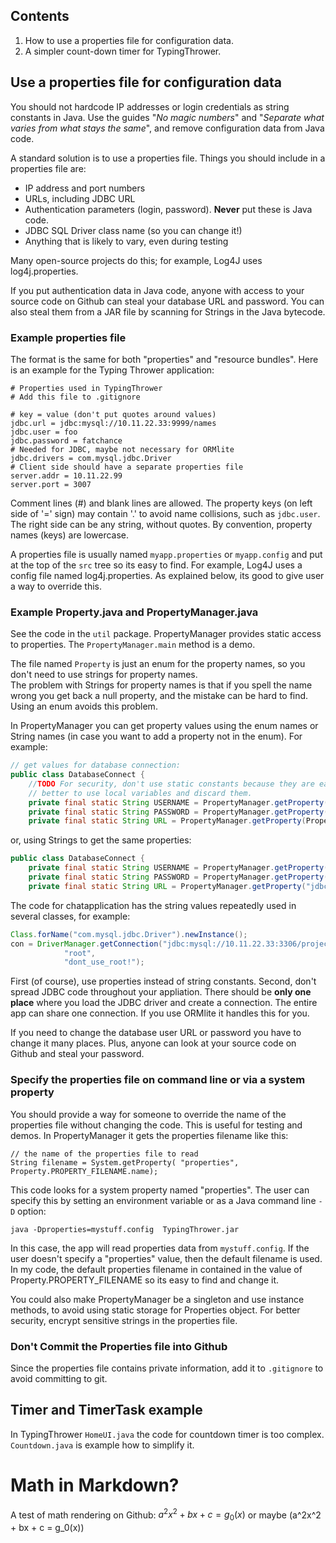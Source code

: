 ## Contents

1. How to use a properties file for configuration data.
2. A simpler count-down timer for TypingThrower.

## Use a properties file for configuration data

You should not hardcode IP addresses or login credentials as string constants in Java.  Use the guides "*No magic numbers*" and "*Separate what varies from what stays the same*", and remove configuration data from Java code.

A standard solution is to use a properties file.  Things you should include in a properties file are:

* IP address and port numbers
* URLs, including JDBC URL
* Authentication parameters (login, password). **Never** put these is Java code.
* JDBC SQL Driver class name (so you can change it!)
* Anything that is likely to vary, even during testing

Many open-source projects do this; for example, Log4J uses log4j.properties.

If you put authentication data in Java code, anyone with access to your source code 
on Github can steal your database URL and password.
You can also steal them from a JAR file by scanning for Strings in the Java bytecode.

### Example properties file

The format is the same for both "properties" and "resource bundles".
Here is an example for the Typing Thrower application:
```
# Properties used in TypingThrower
# Add this file to .gitignore

# key = value (don't put quotes around values)
jdbc.url = jdbc:mysql://10.11.22.33:9999/names
jdbc.user = foo
jdbc.password = fatchance
# Needed for JDBC, maybe not necessary for ORMlite
jdbc.drivers = com.mysql.jdbc.Driver
# Client side should have a separate properties file
server.addr = 10.11.22.99
server.port = 3007
```
Comment lines (#) and blank lines are allowed. The property keys (on left side of '=' sign) may contain '.' to avoid name collisions, such as `jdbc.user`.  The right side can be any string, without quotes.  By convention, property names (keys) are lowercase.

A properties file is usually named `myapp.properties` or `myapp.config`
and put at the top of the `src` tree so its easy to find.
For example, Log4J uses a config file named log4j.properties.
As explained below, its good to give user a way to override this.

### Example Property.java and PropertyManager.java

See the code in the `util` package. PropertyManager provides static
access to properties.  The `PropertyManager.main` method is a demo.

The file named `Property` is just an enum for the property names,
so you don't need to use strings for property names.  
The problem with Strings for property names is that if you spell the
name wrong you get back a null property, and the mistake can be hard to find.
Using an enum avoids this problem.

In PropertyManager you can get property values using the enum names
or String names (in case you want to add a property not in the enum).
For example:
```java
// get values for database connection:
public class DatabaseConnect {
    //TODO For security, don't use static constants because they are easier to steal from JVM memory.
    // better to use local variables and discard them.
	private final static String USERNAME = PropertyManager.getProperty(Property.DATABASE_USER);
	private final static String PASSWORD = PropertyManager.getProperty(Property.DATABASE_PASSWORD);
	private final static String URL = PropertyManager.getProperty(Property.DATABASE_URL);
```

or, using Strings to get the same properties:

```java
public class DatabaseConnect {
	private final static String USERNAME = PropertyManager.getProperty("jdbc.user");
	private final static String PASSWORD = PropertyManager.getProperty("jdbc.password");
	private final static String URL = PropertyManager.getProperty("jdbc.url");
```

The code for chatapplication has the string values repeatedly used in several classes,
for example:
```java
Class.forName("com.mysql.jdbc.Driver").newInstance();
con = DriverManager.getConnection("jdbc:mysql://10.11.22.33:3306/projectdb?useSSL=false",
			"root",
			"dont_use_root!");
```

First (of course), use properties instead of string constants.
Second, don't spread JDBC code throughout your appliation.  There should be **only one place**
where you load the JDBC driver and create a connection.  The entire app can share one connection.
If you use ORMlite it handles this for you.

If you need to change the database user URL or password you have to change it many places.
Plus, anyone can look at your source code on Github and steal your password.

### Specify the properties file on command line or via a system property

You should provide a way for someone to override the name of the properties file
without changing the code. This is useful for testing and demos.
In PropertyManager it gets the properties filename like this:
```
// the name of the properties file to read
String filename = System.getProperty( "properties", Property.PROPERTY_FILENAME.name);
```
This code looks for a system property named "properties".  The user can
specify this by setting an environment variable or as a Java command line `-D` option:
```
java -Dproperties=mystuff.config  TypingThrower.jar
```
In this case, the app will read properties data from `mystuff.config`. If the user doesn't specify a "properties" value, then the default filename is used.
In my code, the default properties filename in contained in the value of Property.PROPERTY_FILENAME so its easy to find and change it.

You could also make PropertyManager be a singleton and use instance methods, to avoid using static storage for Properties object. For better security, encrypt sensitive strings in the properties file.

### Don't Commit the Properties file into Github

Since the properties file contains private information, add it to `.gitignore` to avoid committing to git.

## Timer and TimerTask example

In TypingThrower `HomeUI.java` the code for countdown timer is too complex.  `Countdown.java` is example how to simplify it.

# Math in Markdown?

A test of math rendering on Github: $a^2x^2 + bx + c = g_0(x)$ or maybe  \(a^2x^2 + bx + c = g_0(x)\)
